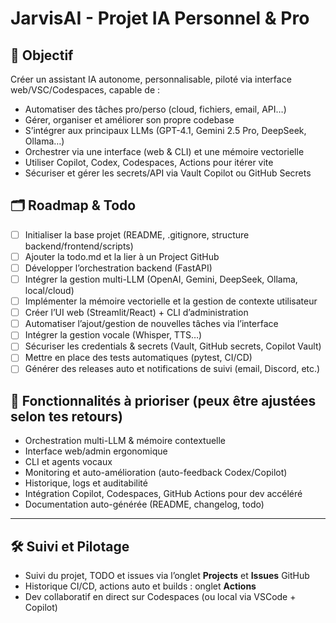 # JarvisAI - Projet IA Personnel & Pro

## 🎯 Objectif
Créer un assistant IA autonome, personnalisable, piloté via interface web/VSC/Codespaces, capable de :
- Automatiser des tâches pro/perso (cloud, fichiers, email, API…)
- Gérer, organiser et améliorer son propre codebase
- S’intégrer aux principaux LLMs (GPT-4.1, Gemini 2.5 Pro, DeepSeek, Ollama…)
- Orchestrer via une interface (web & CLI) et une mémoire vectorielle
- Utiliser Copilot, Codex, Codespaces, Actions pour itérer vite
- Sécuriser et gérer les secrets/API via Vault Copilot ou GitHub Secrets

## 🗂️ Roadmap & Todo
- [ ] Initialiser la base projet (README, .gitignore, structure backend/frontend/scripts)
- [ ] Ajouter la todo.md et la lier à un Project GitHub
- [ ] Développer l’orchestration backend (FastAPI)
- [ ] Intégrer la gestion multi-LLM (OpenAI, Gemini, DeepSeek, Ollama, local/cloud)
- [ ] Implémenter la mémoire vectorielle et la gestion de contexte utilisateur
- [ ] Créer l’UI web (Streamlit/React) + CLI d’administration
- [ ] Automatiser l’ajout/gestion de nouvelles tâches via l’interface
- [ ] Intégrer la gestion vocale (Whisper, TTS…)
- [ ] Sécuriser les credentials & secrets (Vault, GitHub secrets, Copilot Vault)
- [ ] Mettre en place des tests automatiques (pytest, CI/CD)
- [ ] Générer des releases auto et notifications de suivi (email, Discord, etc.)

## 🚧 Fonctionnalités à prioriser (peux être ajustées selon tes retours)
- Orchestration multi-LLM & mémoire contextuelle
- Interface web/admin ergonomique
- CLI et agents vocaux
- Monitoring et auto-amélioration (auto-feedback Codex/Copilot)
- Historique, logs et auditabilité
- Intégration Copilot, Codespaces, GitHub Actions pour dev accéléré
- Documentation auto-générée (README, changelog, todo)

---

## 🛠️ Suivi et Pilotage
- Suivi du projet, TODO et issues via l’onglet **Projects** et **Issues** GitHub
- Historique CI/CD, actions auto et builds : onglet **Actions**
- Dev collaboratif en direct sur Codespaces (ou local via VSCode + Copilot)

